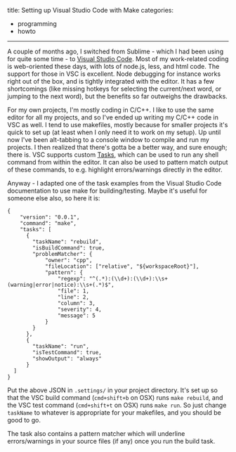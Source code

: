 title: Setting up Visual Studio Code with Make
categories:
- programming
- howto
----

A couple of months ago, I switched from Sublime - which I had been using for quite some time - to [Visual Studio Code](https://code.visualstudio.com/).
Most of my work-related coding is web-oriented these days, with lots of node.js, less, and html code.
The support for those in VSC is excellent. Node debugging for instance works right out of the box, and is tightly integrated with the editor. It has a few shortcomings (like missing hotkeys for selecting the current/next word, or jumping to the next word), but the benefits so far outweighs the drawbacks.

For my own projects, I'm mostly coding in C/C++. I like to use the same editor for all my projects, and so I've ended up writing my C/C++ code in VSC as well. I tend to use makefiles, mostly because for smaller projects it's quick to set up (at least when I only need it to work on my setup). Up until now I've been alt-tabbing to a console window to compile and run my projects. I then realized that there's gotta be a better way, and sure enough; there is. VSC supports custom [Tasks](https://code.visualstudio.com/Docs/editor/tasks), which can be used to run any shell command from within the editor. It can also be used to pattern match output of these commands, to e.g. highlight errors/warnings directly in the editor. 

Anyway - I adapted one of the task examples from the Visual Studio Code documentation to use make for building/testing. Maybe it's useful for someone else also, so here it is:
    
    
    {
        "version": "0.0.1",
        "command": "make",
        "tasks": [
          {
            "taskName": "rebuild",
            "isBuildCommand": true,
            "problemMatcher": {
                "owner": "cpp",
                "fileLocation": ["relative", "${workspaceRoot}"],
                "pattern": {
                    "regexp": "^(.*):(\\d+):(\\d+):\\s+(warning|error|notice):\\s+(.*)$",
                    "file": 1,
                    "line": 2,
                    "column": 3,
                    "severity": 4,
                    "message": 5
                }
            }
          },
          {
            "taskName": "run",
            "isTestCommand": true,
            "showOutput": "always"
          }
      ]
    }

Put the above JSON in `.settings/` in your project directory. It's set up so that the VSC build command (`cmd+shift+b` on OSX) runs `make rebuild`, and the VSC test command (`cmd+shift+t` on OSX) runs `make run`.
So just change `taskName` to whatever is appropriate for your makefiles, and you should be good to go.

The task also contains a pattern matcher which will underline errors/warnings in your source files (if any) once you run the build task.